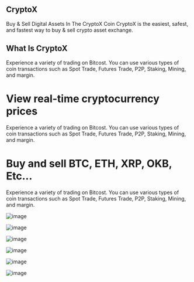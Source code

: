 ## CryptoX
Buy & Sell Digital Assets In The CryptoX
Coin CryptoX is the easiest, safest, and fastest way to buy & sell crypto asset exchange.

## What Is CryptoX
Experience a variety of trading on Bitcost. You can use various types of coin transactions such as Spot Trade, Futures Trade, P2P, Staking, Mining, and margin.

# View real-time cryptocurrency prices
Experience a variety of trading on Bitcost. You can use various types of coin transactions such as Spot Trade, Futures Trade, P2P, Staking, Mining, and margin.

# Buy and sell BTC, ETH, XRP, OKB, Etc...
Experience a variety of trading on Bitcost. You can use various types of coin transactions such as Spot Trade, Futures Trade, P2P, Staking, Mining, and margin.



![image](https://github.com/Durgesh4993/CryptoX/assets/98798977/8a2965a9-2304-4a8b-b330-c2a4300a042e)

![image](https://github.com/Durgesh4993/CryptoX/assets/98798977/72eef764-f98d-4b96-92c3-82213bd9d5b3)

![image](https://github.com/Durgesh4993/CryptoX/assets/98798977/911a52c7-414c-4f94-a70d-5ca98b5d3e75)

![image](https://github.com/Durgesh4993/CryptoX/assets/98798977/2d69d80b-340e-42d2-9457-5a863114dd54)

![image](https://github.com/Durgesh4993/CryptoX/assets/98798977/bdfb1eac-a6cb-4969-ad51-fd3a8bc77245)

![image](https://github.com/Durgesh4993/CryptoX/assets/98798977/612f023d-74d0-4792-9784-5cda3d3c11a1)
